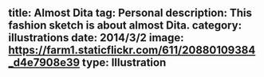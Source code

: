 title: Almost Dita
tag: Personal
description: This fashion sketch is about almost Dita.
category: illustrations
date: 2014/3/2
image: https://farm1.staticflickr.com/611/20880109384_d4e7908e39
type: Illustration
---
